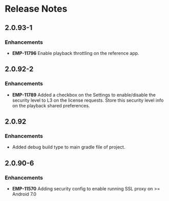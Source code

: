 # Release Notes

## 2.0.93-1

### Enhancements
- **EMP-11796** Enable playback throttling on the reference app.

## 2.0.92-2

### Enhancements
- **EMP-11789** Added a checkbox on the Settings to enable/disable the security level to L3 on the license requests.
Store this security level info on the playback shared preferences. 

## 2.0.92

### Enhancements
- Added debug build type to main gradle file of project.

## 2.0.90-6

### Enhancements
- **EMP-11570** Adding security config to enable running SSL proxy on >= Android 7.0
